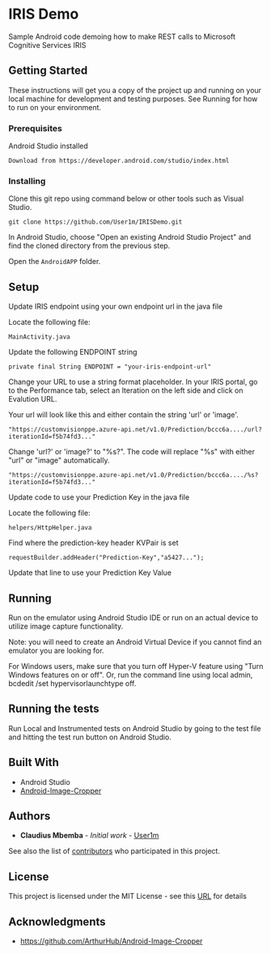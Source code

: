  # IRIS Demo

Sample Android code demoing how to make REST calls to Microsoft Cognitive Services IRIS

## Getting Started

These instructions will get you a copy of the project up and running on your local machine for development and testing purposes. See Running for how to run on your environment.

### Prerequisites

Android Studio installed

```
Download from https://developer.android.com/studio/index.html
```

### Installing

Clone this git repo using command below or other tools such as Visual Studio.
```
git clone https://github.com/User1m/IRISDemo.git
```

In Android Studio, choose "Open an existing Android Studio Project" and find the cloned directory from the previous step.

Open the `AndroidAPP` folder.

## Setup

Update IRIS endpoint using your own endpoint url in the java file

Locate the following file:
```
MainActivity.java
```

Update the following ENDPOINT string
```
private final String ENDPOINT = "your-iris-endpoint-url"
```

Change your URL to use a string format placeholder. In your IRIS portal, go to the Performance tab, select an Iteration on the left side and click on Evalution URL.

Your url will look like this and either contain the string 'url' or 'image'.
```
"https://customvisionppe.azure-api.net/v1.0/Prediction/bccc6a..../url?iterationId=f5b74fd3..."
```
Change 'url?' or 'image?' to "%s?". The code will replace "%s" with either "url" or "image" automatically.
```
"https://customvisionppe.azure-api.net/v1.0/Prediction/bccc6a..../%s?iterationId=f5b74fd3..."
```

Update code to use your Prediction Key in the java file

Locate the following file:
```
helpers/HttpHelper.java
```

Find where the prediction-key header KVPair is set
```
requestBuilder.addHeader("Prediction-Key","a5427...");
```

Update that line to use your Prediction Key Value

## Running

Run on the emulator using Android Studio IDE or run on an actual device to utilize image capture functionality. 

Note: you will need to create an Android Virtual Device if you cannot find an emulator you are looking for. 

For Windows users, make sure that you turn off Hyper-V feature using "Turn Windows features on or off". Or, run the command line using local admin, bcdedit /set hypervisorlaunchtype off.

## Running the tests

Run Local and Instrumented tests on Android Studio by going to the test file and hitting the test run button on Android Studio.

## Built With

* Android Studio
* [Android-Image-Cropper](https://github.com/ArthurHub/Android-Image-Cropper)

## Authors

* **Claudius Mbemba** - *Initial work* - [User1m](https://github.com/user1m)

See also the list of [contributors](https://github.com/User1m/IRISDemo/contributors) who participated in this project.

## License

This project is licensed under the MIT License - see this [URL](https://opensource.org/licenses/MIT) for details

## Acknowledgments

* https://github.com/ArthurHub/Android-Image-Cropper
